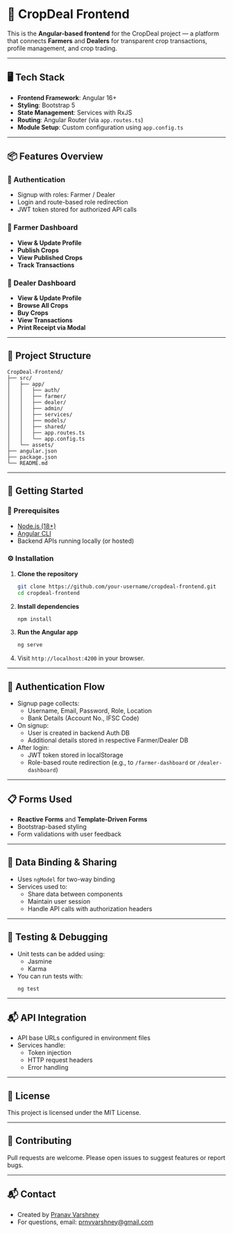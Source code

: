 
# 🌾 CropDeal Frontend

This is the **Angular-based frontend** for the CropDeal project — a platform that connects **Farmers** and **Dealers** for transparent crop transactions, profile management, and crop trading.

---

## 🖥️ Tech Stack

- **Frontend Framework**: Angular 16+
- **Styling**: Bootstrap 5
- **State Management**: Services with RxJS
- **Routing**: Angular Router (via `app.routes.ts`)
- **Module Setup**: Custom configuration using `app.config.ts`

---

## 📦 Features Overview

### 👤 Authentication
- Signup with roles: Farmer / Dealer
- Login and route-based role redirection
- JWT token stored for authorized API calls

### 🌱 Farmer Dashboard
- **View & Update Profile**
- **Publish Crops**
- **View Published Crops**
- **Track Transactions**

### 🛒 Dealer Dashboard
- **View & Update Profile**
- **Browse All Crops**
- **Buy Crops**
- **View Transactions**
- **Print Receipt via Modal**

---

## 🧰 Project Structure

```
CropDeal-Frontend/
├── src/
│   ├── app/
│   │   ├── auth/
│   │   ├── farmer/
│   │   ├── dealer/
│   │   ├── admin/
│   │   ├── services/
│   │   ├── models/
│   │   ├── shared/
│   │   ├── app.routes.ts
│   │   └── app.config.ts
│   └── assets/
├── angular.json
├── package.json
└── README.md
```

---

## 🚀 Getting Started

### 📝 Prerequisites

- [Node.js (18+)](https://nodejs.org/)
- [Angular CLI](https://angular.io/cli)
- Backend APIs running locally (or hosted)

### ⚙️ Installation

1. **Clone the repository**
   ```bash
   git clone https://github.com/your-username/cropdeal-frontend.git
   cd cropdeal-frontend
   ```

2. **Install dependencies**
   ```bash
   npm install
   ```

3. **Run the Angular app**
   ```bash
   ng serve
   ```

4. Visit `http://localhost:4200` in your browser.

---

## 🔐 Authentication Flow

- Signup page collects:
  - Username, Email, Password, Role, Location
  - Bank Details (Account No., IFSC Code)
- On signup:
  - User is created in backend Auth DB
  - Additional details stored in respective Farmer/Dealer DB
- After login:
  - JWT token stored in localStorage
  - Role-based route redirection (e.g., to `/farmer-dashboard` or `/dealer-dashboard`)

---

## 📋 Forms Used

- **Reactive Forms** and **Template-Driven Forms**
- Bootstrap-based styling
- Form validations with user feedback

---

## 🧠 Data Binding & Sharing

- Uses `ngModel` for two-way binding
- Services used to:
  - Share data between components
  - Maintain user session
  - Handle API calls with authorization headers

---

## 🧪 Testing & Debugging

- Unit tests can be added using:
  - Jasmine
  - Karma
- You can run tests with:
  ```bash
  ng test
  ```

---

## 📬 API Integration

- API base URLs configured in environment files
- Services handle:
  - Token injection
  - HTTP request headers
  - Error handling

---

## 📃 License

This project is licensed under the MIT License.

---

## 🤝 Contributing

Pull requests are welcome. Please open issues to suggest features or report bugs.

---

## 📬 Contact

- Created by [Pranav Varshney](https://github.com/claudikt)
- For questions, email: prnvvarshney@gmail.com

